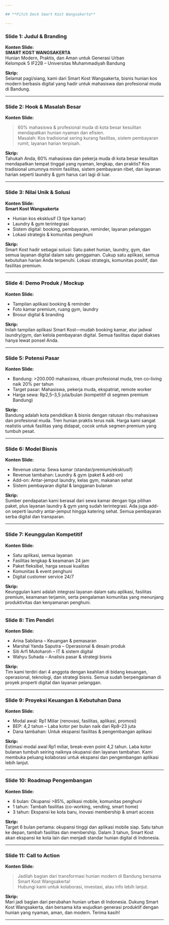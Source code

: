 ```yaml
---

## **Pitch Deck Smart Kost Wangsakerta**

---
```


### **Slide 1: Judul & Branding**
**Konten Slide:**  
**SMART KOST WANGSAKERTA**  
Hunian Modern, Praktis, dan Aman untuk Generasi Urban  
Kelompok 5 IF22B – Universitas Muhammadiyah Bandung  

**Skrip:**  
Selamat pagi/siang, kami dari Smart Kost Wangsakerta, bisnis hunian kos modern berbasis digital yang hadir untuk mahasiswa dan profesional muda di Bandung.

---

### **Slide 2: Hook & Masalah Besar**
**Konten Slide:**  
> 60% mahasiswa & profesional muda di kota besar kesulitan mendapatkan hunian nyaman dan efisien.  
> Masalah: Kos tradisional sering kurang fasilitas, sistem pembayaran rumit, layanan harian terpisah.

**Skrip:**  
Tahukah Anda, 60% mahasiswa dan pekerja muda di kota besar kesulitan mendapatkan tempat tinggal yang nyaman, lengkap, dan praktis? Kos tradisional umumnya minim fasilitas, sistem pembayaran ribet, dan layanan harian seperti laundry & gym harus cari lagi di luar.

---

### **Slide 3: Nilai Unik & Solusi**
**Konten Slide:**  
**Smart Kost Wangsakerta**  
- Hunian kos eksklusif (3 tipe kamar)  
- Laundry & gym terintegrasi  
- Sistem digital: booking, pembayaran, reminder, layanan pelanggan  
- Lokasi strategis & komunitas penghuni

**Skrip:**  
Smart Kost hadir sebagai solusi: Satu paket hunian, laundry, gym, dan semua layanan digital dalam satu genggaman. Cukup satu aplikasi, semua kebutuhan harian Anda terpenuhi. Lokasi strategis, komunitas positif, dan fasilitas premium.

---

### **Slide 4: Demo Produk / Mockup**
**Konten Slide:**  
- Tampilan aplikasi booking & reminder  
- Foto kamar premium, ruang gym, laundry  
- Brosur digital & branding

**Skrip:**  
Inilah tampilan aplikasi Smart Kost—mudah booking kamar, atur jadwal laundry/gym, dan kelola pembayaran digital. Semua fasilitas dapat diakses hanya lewat ponsel Anda.

---

### **Slide 5: Potensi Pasar**
**Konten Slide:**  
- Bandung: >200.000 mahasiswa, ribuan profesional muda, tren co-living naik 20% per tahun  
- Target pasar: Mahasiswa, pekerja muda, ekspatriat, remote worker  
- Harga sewa: Rp2,5–3,5 juta/bulan (kompetitif di segmen premium Bandung)

**Skrip:**  
Bandung adalah kota pendidikan & bisnis dengan ratusan ribu mahasiswa dan profesional muda. Tren hunian praktis terus naik. Harga kami sangat realistis untuk fasilitas yang didapat, cocok untuk segmen premium yang tumbuh pesat.

---

### **Slide 6: Model Bisnis**
**Konten Slide:**  
- Revenue utama: Sewa kamar (standar/premium/eksklusif)  
- Revenue tambahan: Laundry & gym (paket & add-on)  
- Add-on: Antar-jemput laundry, kelas gym, makanan sehat  
- Sistem pembayaran digital & langganan bulanan

**Skrip:**  
Sumber pendapatan kami berasal dari sewa kamar dengan tiga pilihan paket, plus layanan laundry & gym yang sudah terintegrasi. Ada juga add-on seperti laundry antar-jemput hingga katering sehat. Semua pembayaran serba digital dan transparan.

---

### **Slide 7: Keunggulan Kompetitif**
**Konten Slide:**  
- Satu aplikasi, semua layanan  
- Fasilitas lengkap & keamanan 24 jam  
- Paket fleksibel, harga sesuai kualitas  
- Komunitas & event penghuni  
- Digital customer service 24/7

**Skrip:**  
Keunggulan kami adalah integrasi layanan dalam satu aplikasi, fasilitas premium, keamanan terjamin, serta pengalaman komunitas yang menunjang produktivitas dan kenyamanan penghuni.

---

### **Slide 8: Tim Pendiri**
**Konten Slide:**  
- Arina Sabilana – Keuangan & pemasaran  
- Marshal Yanda Saputra – Operasional & desain produk  
- Siti Arfi Mutoharoh – IT & sistem digital  
- Wahyu Suhada – Analisis pasar & strategi bisnis

**Skrip:**  
Tim kami terdiri dari 4 anggota dengan keahlian di bidang keuangan, operasional, teknologi, dan strategi bisnis. Semua sudah berpengalaman di proyek properti digital dan layanan pelanggan.

---

### **Slide 9: Proyeksi Keuangan & Kebutuhan Dana**
**Konten Slide:**  
- Modal awal: Rp1 Miliar (renovasi, fasilitas, aplikasi, promosi)  
- BEP: 4,2 tahun – Laba kotor per bulan naik dari Rp8–23 juta  
- Dana tambahan: Untuk ekspansi fasilitas & pengembangan aplikasi

**Skrip:**  
Estimasi modal awal Rp1 miliar, break-even point 4,2 tahun. Laba kotor bulanan tumbuh seiring naiknya okupansi dan layanan tambahan. Kami membuka peluang kolaborasi untuk ekspansi dan pengembangan aplikasi lebih lanjut.

---

### **Slide 10: Roadmap Pengembangan**
**Konten Slide:**  
- 6 bulan: Okupansi >85%, aplikasi mobile, komunitas penghuni  
- 1 tahun: Tambah fasilitas (co-working, vending, smart home)  
- 3 tahun: Ekspansi ke kota baru, inovasi membership & smart access

**Skrip:**  
Target 6 bulan pertama: okupansi tinggi dan aplikasi mobile siap. Satu tahun ke depan, tambah fasilitas dan membership. Dalam 3 tahun, Smart Kost akan ekspansi ke kota lain dan menjadi standar hunian digital di Indonesia.

---

### **Slide 11: Call to Action**
**Konten Slide:**  
> Jadilah bagian dari transformasi hunian modern di Bandung bersama Smart Kost Wangsakerta!  
> Hubungi kami untuk kolaborasi, investasi, atau info lebih lanjut.

**Skrip:**  
Mari jadi bagian dari perubahan hunian urban di Indonesia. Dukung Smart Kost Wangsakerta, dan bersama kita wujudkan generasi produktif dengan hunian yang nyaman, aman, dan modern. Terima kasih!

---
